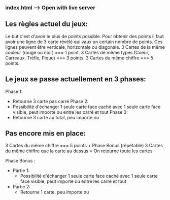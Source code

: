 ### index.html --> Open with live server

## Les règles actuel du jeux:
Le but c'est d'avoir le plus de points possible.
Pour obtenir des points il faut avoir une ligne de 3 carte révélé qui vaux un certain nombre de points.
Ces lignes peuvent être verticale, horizontale ou diagonale.
3 Cartes de la même couleur (rouge ou noir) === 1 point.
3 Cartes de même types (Coeur, Carreaux, Trèfle, Pique) === 3 points.
3 Cartes du même chiffre === 5 points.

## Le jeux se passe actuellement en 3 phases:
Phase 1:
- Retourne 3 carte pas carré
Phase 2:
- Possibilité d'échanger 1 seule carte face caché avec 1 seule carte face visible, peut importe ou entre les carré et tout
Phase 3:
- Retourne 3 carte au total, peu importe ou

## Pas encore mis en place:
3 Cartes du même chiffre === 5 points + Phase Bonus (répétable)
3 Cartes du même chiffre que la carte au dessus = On retourne toute les cartes

Phase Bonus :
- Partie 1:
    - Possibilité d'échanger 1 seule carte face caché avec 1 seule carte face visible, peut importe ou entre les carré et tout
- Partie 2:
    - Retourne 1 carte, peu importe ou


